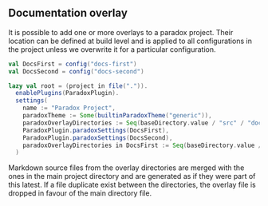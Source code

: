 Documentation overlay
---------------------

It is possible to add one or more overlays to a paradox project. Their location can be defined at build level and is applied to all configurations in the project unless we overwrite it for a particular configuration.

```scala
val DocsFirst = config("docs-first")
val DocsSecond = config("docs-second")

lazy val root = (project in file(".")).
  enablePlugins(ParadoxPlugin).
  settings(
    name := "Paradox Project",
    paradoxTheme := Some(builtinParadoxTheme("generic")),
    paradoxOverlayDirectories := Seq(baseDirectory.value / "src" / "docs-common"),
    ParadoxPlugin.paradoxSettings(DocsFirst),
    ParadoxPlugin.paradoxSettings(DocsSecond),
    paradoxOverlayDirectories in DocsFirst := Seq(baseDirectory.value / "src" / "docs-first-common", baseDirectory.value / "src" / "docs-second-common")
  )
```

Markdown source files from the overlay directories are merged with the ones in the main project directory and are generated as if they were part of this latest.
If a file duplicate exist between the directories, the overlay file is dropped in favour of the main directory file.